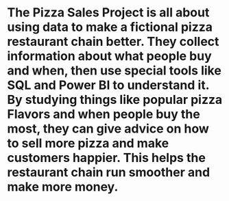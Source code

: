 # The Pizza Sales Project is all about using data to make a fictional pizza restaurant chain better. They collect information about what people buy and when, then use special tools like SQL and Power BI to understand it. By studying things like popular pizza Flavors and when people buy the most, they can give advice on how to sell more pizza and make customers happier. This helps the restaurant chain run smoother and make more money.
